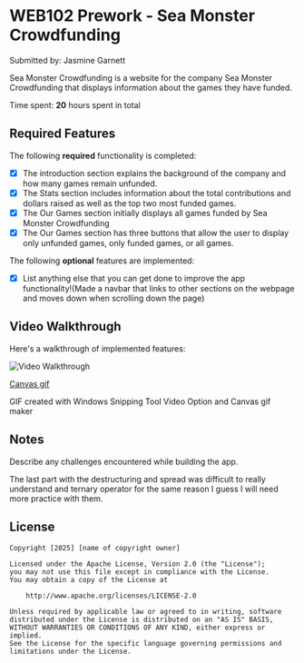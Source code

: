 # WEB102 Prework - Sea Monster Crowdfunding

Submitted by: Jasmine Garnett

Sea Monster Crowdfunding is a website for the company Sea Monster Crowdfunding that displays information about the games they have funded.

Time spent: **20** hours spent in total

## Required Features

The following **required** functionality is completed:

* [X] The introduction section explains the background of the company and how many games remain unfunded.
* [X] The Stats section includes information about the total contributions and dollars raised as well as the top two most funded games.
* [X] The Our Games section initially displays all games funded by Sea Monster Crowdfunding
* [X] The Our Games section has three buttons that allow the user to display only unfunded games, only funded games, or all games.

The following **optional** features are implemented:

* [X] List anything else that you can get done to improve the app functionality!(Made a navbar that links to other sections on the webpage and moves down when scrolling down the page)

## Video Walkthrough

Here's a walkthrough of implemented features:

<img src='/assets/codepath_web102_preassessment.mp4' title='Video Walkthrough' width='' alt='Video Walkthrough' />

<a href='https://www.canva.com/design/DAGmiHcTczw/OEs4fmMpFOpxh97v2Uj4_w/watch?utm_content=DAGmiHcTczw&utm_campaign=designshare&utm_medium=link2&utm_source=uniquelinks&utlId=he3e7d19fac' title='Second Video Walkthrough' alt='Second Video Walkthrough'>Canvas gif </a>

<!-- Windows Snipping Tool Video Option -->
GIF created with Windows Snipping Tool Video Option and Canvas gif maker


## Notes

Describe any challenges encountered while building the app.

The last part with the destructuring and spread was difficult to really understand and ternary operator for the same reason I guess I will need more practice with them.

## License

    Copyright [2025] [name of copyright owner]

    Licensed under the Apache License, Version 2.0 (the "License");
    you may not use this file except in compliance with the License.
    You may obtain a copy of the License at

        http://www.apache.org/licenses/LICENSE-2.0

    Unless required by applicable law or agreed to in writing, software
    distributed under the License is distributed on an "AS IS" BASIS,
    WITHOUT WARRANTIES OR CONDITIONS OF ANY KIND, either express or implied.
    See the License for the specific language governing permissions and
    limitations under the License.
